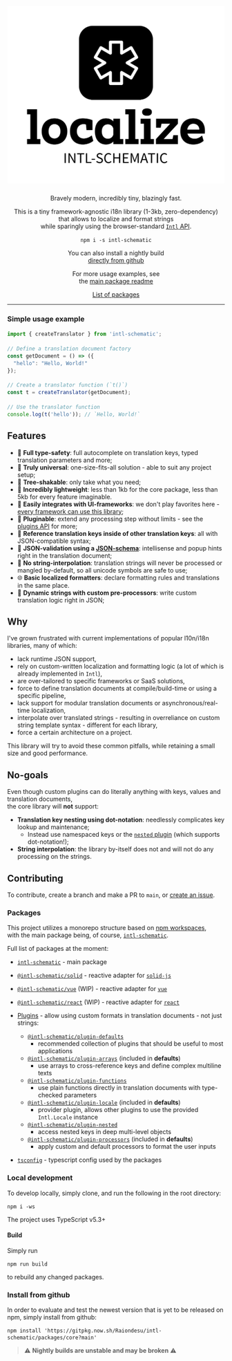 <h1 align="center">
  <picture>
    <source media="(prefers-color-scheme: dark)" srcset="./logo/Dark%20Logo.svg">
    <source media="(prefers-color-scheme: light)" srcset="./logo/Light%20Logo.svg">
    <img alt="intl-schematic" src="./logo/Light%20Logo.svg">
  </picture>
</h1>

<div align="center">

Bravely modern, incredibly tiny, blazingly fast.

This is a tiny framework-agnostic i18n library (1-3kb, zero-dependency)\
that allows to localize and format strings\
while sparingly using the browser-standard [`Intl` API](https://developer.mozilla.org/en-US/docs/Web/JavaScript/Reference/Global_Objects/Intl).

`npm i -s intl-schematic`

You can also install a nightly build\
[directly from github](#install-from-github)

For more usage examples, see\
the [main package readme](/packages/core/README.md)

[List of packages](#packages)

</div>

---

### Simple usage example

```ts
import { createTranslator } from 'intl-schematic';

// Define a translation document factory
const getDocument = () => ({
  "hello": "Hello, World!"
});

// Create a translator function (`t()`)
const t = createTranslator(getDocument);

// Use the translator function
console.log(t('hello')); // `Hello, World!`
```

## Features

- 🦺 **Full type-safety**: full autocomplete on translation keys, typed translation parameters and more;
- 🌌 **Truly universal**: one-size-fits-all solution - able to suit any project setup;
- 🎄 **Tree-shakable**: only take what you need;
- 🎈 **Incredibly lightweight**: less than 1kb for the core package, less than 5kb for every feature imaginable.
- 🧩 **Easily integrates with UI-frameworks**: we don't play favorites here - [every framework can use this library](/packages/core/README.md#using-with-reactive-frameworks);
- 🔌 **Pluginable**: extend any processing step without limits - see the [plugins API](/packages/plugins/) for more;
- 📑 **Reference translation keys inside of other translation keys**: all with JSON-compatible syntax;
- 📃 **JSON-validation using a [JSON-schema](/packages/core/README.md#using-with-json-schema)**: intellisense and popup hints right in the translation document;
- 🚫 **No string-interpolation**: translation strings will never be processed or mangled by-default, so all unicode symbols are safe to use;
- 🌐 **Basic localized formatters**: declare formatting rules and translations in the same place.
- 🧵 **Dynamic strings with custom pre-processors**: write custom translation logic right in JSON;

## Why

I've grown frustrated with current implementations of popular l10n/i18n libraries, many of which:
- lack runtime JSON support,
- rely on custom-written localization and formatting logic (a lot of which is already implemented in `Intl`),
- are over-tailored to specific frameworks or SaaS solutions,
- force to define translation documents at compile/build-time or using a specific pipeline,
- lack support for modular translation documents or asynchronous/real-time localization,
- interpolate over translated strings - resulting in overreliance on custom string template syntax - different for each library,
- force a certain architecture on a project.

This library will try to avoid these common pitfalls, while retaining a small size and good performance.

## No-goals

Even though custom plugins can do literally anything with keys, values and translation documents,\
the core library will **not** support:
- **Translation key nesting using dot-notation**: needlessly complicates key lookup and maintenance;
  - Instead use namespaced keys or the [`nested` plugin](/packages/plugins/nested) (which supports dot-notation!);
- **String interpolation**: the library by-itself does not and will not do any processing on the strings.

## Contributing

To contribute, create a branch and make a PR to `main`, or [create an issue](https://github.com/Raiondesu/intl-schematic/issues/new).

### Packages

This project utilizes a monorepo structure based on [npm workspaces](https://docs.npmjs.com/cli/v7/using-npm/workspaces/),\
with the main package being, of course, [`intl-schematic`](/packages/core/).

Full list of packages at the moment:
- [`intl-schematic`](/packages/core/) - main package
- [`@intl-schematic/solid`](/packages/solid/) - reactive adapter for [`solid-js`](https://www.solidjs.com)
- [`@intl-schematic/vue`](/packages/vue/) (WIP) - reactive adapter for [`vue`](https://vuejs.org)
- [`@intl-schematic/react`](/packages/react/) (WIP) - reactive adapter for [`react`](https://react.com)
- [Plugins](/packages/plugins/) - allow using custom formats in translation documents - not just strings:
  - [`@intl-schematic/plugin-defaults`](/packages/plugins/defaults/)
    - recommended collection of plugins that should be useful to most applications
  - [`@intl-schematic/plugin-arrays`](/packages/plugins/arrays/) (included in **defaults**)
    - use arrays to cross-reference keys and define complex multiline texts
  - [`@intl-schematic/plugin-functions`](/packages/plugins/functions/)
    - use plain functions directly in translation documents with type-checked parameters
  - [`@intl-schematic/plugin-locale`](/packages/plugins/locale/) (included in **defaults**)
    - provider plugin, allows other plugins to use the provided `Intl.Locale` instance
  - [`@intl-schematic/plugin-nested`](/packages/plugins/nested/)
    - access nested keys in deep multi-level objects
  - [`@intl-schematic/plugin-processors`](/packages/plugins/processors/) (included in **defaults**)
    - apply custom and default processors to format the user inputs

- [`tsconfig`](/packages/tsconfig/) - typescript config used by the packages

### Local development

To develop locally, simply clone, and run the following in the root directory:
```
npm i -ws
```

The project uses TypeScript v5.3+

#### Build

Simply run
```
npm run build
```
to rebuild any changed packages.

### Install from github

In order to evaluate and test the newest version that is yet to be released on npm, simply install from github:

```
npm install 'https://gitpkg.now.sh/Raiondesu/intl-schematic/packages/core?main'
```

> ⚠ **Nightly builds are unstable and may be broken** ⚠
